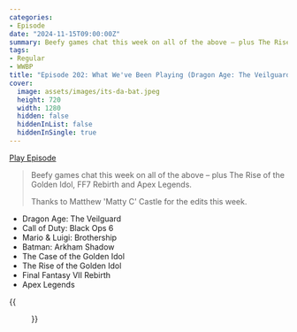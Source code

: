 ```yaml
---
categories:
- Episode
date: "2024-11-15T09:00:00Z"
summary: Beefy games chat this week on all of the above – plus The Rise of the Golden Idol, FF7 Rebirth and Apex Legends.
tags:
- Regular
- WWBP
title: "Episode 202: What We've Been Playing (Dragon Age: The Veilguard, COD BLOPS 6, Batman: Arkham Shadow, Mario & Luigi: Brothership)"
cover: 
  image: assets/images/its-da-bat.jpeg
  height: 720
  width: 1280
  hidden: false
  hiddenInList: false
  hiddenInSingle: true
---
```


[Play Episode](https://www.patreon.com/posts/episode-202-what-116007733)
> Beefy games chat this week on all of the above – plus The Rise of the Golden Idol, FF7 Rebirth and Apex Legends.
>
> Thanks to Matthew 'Matty C' Castle for the edits this week.

- Dragon Age: The Veilguard
- Call of Duty: Black Ops 6
- Mario & Luigi: Brothership
- Batman: Arkham Shadow
- The Case of the Golden Idol
- The Rise of the Golden Idol
- Final Fantasy VII Rebirth
- Apex Legends


{{<figure 
    src="/assets/images/its-da-bat.jpeg" 
    alt="It's da bat!"
    >}}
